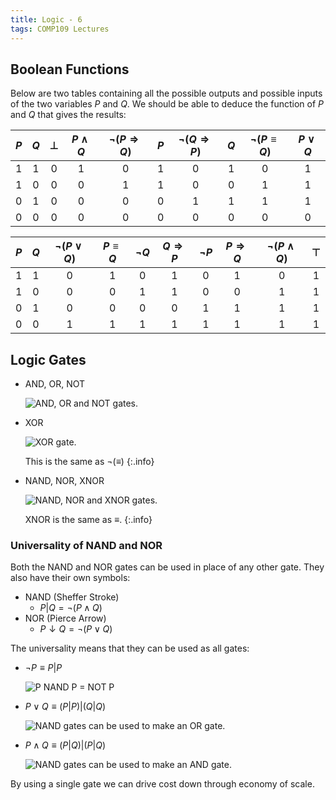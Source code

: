 ```yaml
---
title: Logic - 6
tags: COMP109 Lectures
---
```

## Boolean Functions
Below are two tables containing all the possible outputs and possible inputs of the two variables $P$ and $Q$. We should be able to deduce the function of $P$ and $Q$ that gives the results:

| $P$ | $Q$ | $\bot$ | $P\wedge Q$ | $\neg(P\Rightarrow Q)$ | $P$ | $\neg(Q\Rightarrow P)$ | $Q$ | $\neg(P\equiv Q)$ | $P\vee Q$ |
| :-: | :-: | :-: | :-: | :-: | :-: | :-: | :-: | :-: | :-: |
| 1 | 1 | 0 | 1 | 0 | 1 | 0 | 1 | 0 | 1 |
| 1 | 0 | 0 | 0 | 1 | 1 | 0 | 0 | 1 | 1 |
| 0 | 1 | 0 | 0 | 0 | 0 | 1 | 1 | 1 | 1 |
| 0 | 0 | 0 | 0 | 0 | 0 | 0 | 0 | 0 | 0 |

| $P$ | $Q$ | $\neg(P\vee Q)$ | $P\equiv Q$ | $\neg Q$ | $Q\Rightarrow P$ | $\neg P$ | $P\Rightarrow Q$ | $\neg(P\wedge Q)$ | $\top$ |
| :-: | :-: | :-: | :-: | :-: | :-: | :-: | :-: | :-: | :-: |
| 1 | 1 | 0 | 1 | 0 | 1 | 0 | 1 | 0 | 1 |
| 1 | 0 | 0 | 0 | 1 | 1 | 0 | 0 | 1 | 1 |
| 0 | 1 | 0 | 0 | 0 | 0 | 1 | 1 | 1 | 1 |
| 0 | 0 | 1 | 1 | 1 | 1 | 1 | 1 | 1 | 1 |

## Logic Gates
* AND, OR, NOT

	![AND, OR  and NOT gates.]({{site.baseurl}}/assets/comp109/lectures/2020-12-07-2-1.svg)
* XOR

	![XOR gate.]({{site.baseurl}}/assets/comp109/lectures/2020-12-07-2-2.svg)
	
	This is the same as $\neg(\equiv)$
	{:.info}
* NAND, NOR, XNOR

	![NAND, NOR and XNOR gates.]({{site.baseurl}}/assets/comp109/lectures/2020-12-07-2-3.svg)
	
	XNOR is the same as $\equiv$.
	{:.info}

### Universality of NAND and NOR
Both the NAND and NOR gates can be used in place of any other gate. They also have their own symbols:

* NAND (Sheffer Stroke)
	* $P\vert Q=\neg(P\wedge Q)$
* NOR (Pierce Arrow)
	* $P\downarrow Q=\neg(P\vee Q)$
	
The universality means that they can be used as all gates:

* $\neg P \equiv P\vert P$

	![P NAND P = NOT P]({{site.baseurl}}/assets/comp109/lectures/2020-12-07-2-4.svg)
* $P\vee Q\equiv (P\vert P)\vert(Q\vert Q)$

	![NAND gates can be used to make an OR gate.]({{site.baseurl}}/assets/comp109/lectures/2020-12-07-2-5.svg)
* $P\wedge Q\equiv (P\vert Q)\vert(P\vert Q)$

	![NAND gates can be used to make an AND gate.]({{site.baseurl}}/assets/comp109/lectures/2020-12-07-2-6.svg)
	
By using a single gate we can drive cost down through economy of scale.